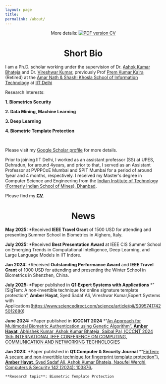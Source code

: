 ```yaml
---
layout: page
title: 
permalink: /about/
---
```


<p align="center">
    More details: 
    <a href="https://github.com/anjaliakg17/anjaliakg17.github.io/blob/master/AnjaliGuptaResume.pdf">
        <img alt="PDF version CV" src="https://img.shields.io/badge/Curriculum Vitae-PDF-blue.svg">
    </a>
</p>


# <center>Short Bio</center>

I am a Ph.D. scholar working under the supervision of Dr. [Ashok Kumar Bhateja](https://csia.iitd.ac.in/index.php/people/faculty) and Dr. [Vireshwar Kumar](https://www.cse.iitd.ernet.in/~viresh/), previously Prof [Prem Kumar Kalra](https://www.cse.iitd.ac.in/~pkalra/) (Retired) at the [Amar Nath & Shashi Khosla School of Information Technology](https://sit.iitd.ac.in/)  at [IIT Delhi](https://home.iitd.ac.in/)

Research Interests:

   **1. Biometrics Security**

   **2. Data Mining, Machine Learning**
   
 **3. Deep Learning**
   
   **4. Biometric Template Protection**
 
 <br>
 
Please visit my [Google Scholar profile](https://scholar.google.com/citations?hl=en&user=yRhmVjoAAAAJ) for more details. 


Prior to joining IIT Delhi, I worked as an assistant professor (SS) at UPES, Dehradun, for around 4years, and prior to that, I served as an Assistant Professor at PVPPCoE Mumbai and SPIT Mumbai for a period of around 1year and 4 months, respectively. I received my Master's degree in Computer Science and Engineering from the [Indian Institute of Technology (Formerly Indian School of Mines), Dhanbad](https://www.iitism.ac.in/).

Please find my [**CV**](https://github.com/DHAmber/amber.github.io/blob/master/Amber_Hayat_Resume%20.pdf).

# <center>News</center>

**May 2025:**
*Received **IEEE Travel Grant** of 1500 USD for attending and presenting Summer School in Biometrics in Alghero, Italy.

 **July 2025:**
*Received **Best Presentation Award** at IEEE CIS Summer School on Emerging Trends in Computational Intelligence, Deep Learning, and Large Language Models  in IIT Indore.

**Jan 2024:**
*Received  **Outstanding Performance Award** and **IEEE Travel Grant** of 1000 USD for attending and presenting the Winter School in Biometrics in Shenzhen, China.

**July 2025:**
*Paper published in **Q1:Expert Systems with Applications**
*"[SigTem: A non-invertible technique for online signature template protection”, **Amber Hayat**, Syed Sadaf Ali, Vireshwar Kumar,Expert Systems with Applications(https://www.sciencedirect.com/science/article/pii/S0957417425012680)

**June 2024:**
*Paper published in **ICCCNT 2024**
*"[An Approach for Multimodal Biometric Authentication using Genetic Algorithm”, **Amber Hayat**, Abhishek Kumar, Ashok Kumar Bhateja, Saibal Pal, ICCCNT 2024 15th INTERNATIONAL IEEE CONFERENCE ON COMPUTING, COMMUNICATION AND NETWORKING TECHNOLOGIES](https://ieeexplore.ieee.org/abstract/document/10725431)

**Jan 2023:**
*Paper published in **Q1:Computer & Security Journal**
*"[FinTem: A secure and non-invertible technique for fingerprint template protection"}, **Amber Hayat**, Syed Sadaf Ali, Ashok Kumar Bhateja, Naoufel Werghi, Computers \& Security 142 (2024): 103876.](https://www.sciencedirect.com/science/article/pii/S0167404824001779).


    **Research topic**: Biometric Template Protection
